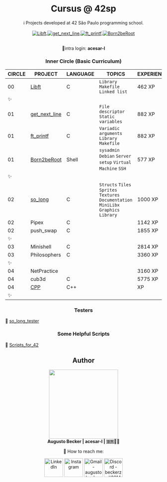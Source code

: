 <h1 align="center"> Cursus @ 42sp </h1>

<p align="center" >ℹ️ Projects developed at 42 São Paulo programming school.</p>

<div align="center" style="display: inline_block">
<a href="https://github.com/augustobecker/Libft" target="_blank"> <img align="center" alt="Libft" src="https://user-images.githubusercontent.com/81205527/149165832-9344c9e5-6075-4268-b276-26b60efc5733.png"> </a>
  <a href="https://github.com/augustobecker/get_next_line" target="_blank"><img align="center" alt="get_next_line" src="https://user-images.githubusercontent.com/81205527/149212588-45d60d10-2e78-46c5-bf0c-0dc247464ad5.png">  </a>
    <a href="https://github.com/augustobecker/ft_printf" target="_blank"><img align="center" alt="ft_printf" src="https://user-images.githubusercontent.com/81205527/157133425-69e61e0d-9051-4733-87cb-844319544a8b.png">  </a>
    <a href="https://github.com/augustobecker/Born2beRoot" target="_blank"><img align="center" alt="Born2beRoot" src="https://user-images.githubusercontent.com/81205527/172609635-7e885150-0014-4f7b-815d-45ab7bfc2b47.png"> </a>
  
</br>:bookmark:intra login: **acesar-l**
</div>

<h3 align="center"> Inner Circle (Basic Curriculum)</h3>

| CIRCLE | PROJECT| LANGUAGE | TOPICS | EXPERIENCE | STATUS |
| ------ | -------| -------- | ------ | ---------- | ------ |
|00| <a href="https://github.com/augustobecker/Libft">Libft</a>| C | `Library` `Makefile` `Linked list`|  462 XP | 125% ✅ |
|✨  ||||||
|01| <a href="https://github.com/augustobecker/get_next_line">get_next_line </a>| C | `File descriptor` `Static variables`| 882 XP| 104% ✅ |
|01| <a href="https://github.com/augustobecker/ft_printf"> ft_printf </a> | C | `Variadic arguments` `Library` `Makefile`|  882 XP | 100% ✅ |
|01| <a href="https://github.com/augustobecker/Born2beRoot">Born2beRoot</a>| Shell | `sysadmin` `Debian` `Server setup` `Virtual Machine` `SSH` | 577 XP    |110% ✅| |
|✨  ||||||
|02| <a href="https://github.com/augustobecker/SoLong">so_long</a>| C | `Structs` `Tiles` `Sprites` `Textures` `Documentation`  `MiniLibx Graphics Library` |  1000 XP    |0%| |
|02| Pipex | C | |  1142 XP    |0%| |
|02| push_swap | C | |  1855 XP    |0%| |
|✨  ||||||
|03| Minishell| C | | 2814 XP    |0%| |
|03| Philosophers | C | |  3360 XP    |0%| |
|✨  ||||||
|04| NetPractice|  | |  3160 XP    |0%| |
|04| cub3d| C | |  5775 XP    |0%| |
|04| <a href="https://github.com/augustobecker/CPP">CPP</a> | C++ | |  XP    |0%| |
|✨  ||||||

<h3 align="center"> Testers </h3>

:small_blue_diamond: <a href="https://github.com/augustobecker/SoLongTester">so_long_tester</a>

<h3 align="center"> Some Helpful Scripts </h3>

:small_blue_diamond: <a href="https://github.com/augustobecker/Scripts_for_42">Scripts_for_42</a>

<h2  align="center">Author</h2>
<div align="center">
	<div>
	<img height="222em" src="https://user-images.githubusercontent.com/81205527/174709160-f4bc029d-b667-469b-b2a7-4e036f1c5349.png">
	</div>
	<div>
		<strong> Augusto Becker | acesar-l | 🇧🇷👨‍🚀</strong>
	
:wave: How to reach me:
    	</div> 
    	<div>
  	<a href="https://www.linkedin.com/in/augusto-becker/" target="_blank"><img align="center" alt="LinkedIn" height="60" src="https://user-images.githubusercontent.com/81205527/157161849-01a9df02-bf32-45be-add4-122bc40b48cf.png"></a>
	<a href="https://www.instagram.com/augusto.becker/" target="_blank"><img align="center" alt="Instagram" height="60" src="https://user-images.githubusercontent.com/81205527/157161841-19ec3ab2-2c8f-4ec0-8b9d-3cd885256098.png"></a>
	<a href = "mailto:augustobecker.dev@gmail.com"> <img align="center" alt="Gmail - augustobecker.dev@gmail.com" height="60" src="https://user-images.githubusercontent.com/81205527/157161831-eb9dffee-404b-4ffe-b0af-34671219f7fb.png"></a>
	<a href="https://discord.gg/3kxYkBRxUy" target="_blank"><img align="center" alt="Discord - beckerzz#3614" height="60" src="https://user-images.githubusercontent.com/81205527/157161820-de88dc63-61a3-4c9f-9445-07ac98bf0bc2.png"></a>
	</div>
</div>
